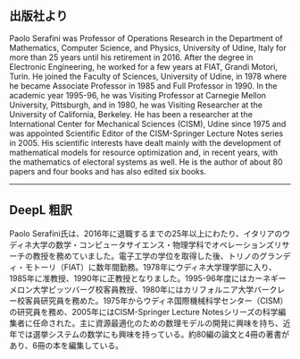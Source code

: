 ## 出版社より

Paolo Serafini was Professor of Operations Research in the Department of Mathematics, Computer Science, and Physics, University of Udine, Italy for more than 25 years until his retirement in 2016. After the degree in Electronic Engineering, he worked for a few years at FIAT, Grandi Motori, Turin. He joined the Faculty of Sciences, University of Udine, in 1978 where he became Associate Professor in 1985 and Full Professor in 1990. In the academic year 1995-96, he was Visiting Professor at Carnegie Mellon University, Pittsburgh, and in 1980, he was Visiting Researcher at the University of California, Berkeley. He has been a researcher at the International Center for Mechanical Sciences (CISM), Udine since 1975 and was appointed Scientific Editor of the CISM-Springer Lecture Notes series in 2005. His scientific interests have dealt mainly with the development of mathematical models for resource optimization and, in recent years, with the mathematics of electoral systems as well. He is the author of about 80 papers and four books and has also edited six books.

---

## DeepL 粗訳

Paolo Serafini氏は、2016年に退職するまでの25年以上にわたり、イタリアのウディネ大学の数学・コンピュータサイエンス・物理学科でオペレーションズリサーチの教授を務めていました。電子工学の学位を取得した後、トリノのグランディ・モトーリ（FIAT）に数年間勤務。1978年にウディネ大学理学部に入り、1985年に准教授、1990年に正教授となりました。1995-96年度にはカーネギーメロン大学ピッツバーグ校客員教授、1980年にはカリフォルニア大学バークレー校客員研究員を務めた。1975年からウディネ国際機械科学センター（CISM）の研究員を務め、2005年にはCISM-Springer Lecture Notesシリーズの科学編集者に任命された。主に資源最適化のための数理モデルの開発に興味を持ち、近年では選挙システムの数学にも興味を持っている。約80編の論文と4冊の著書があり、6冊の本を編集している。
